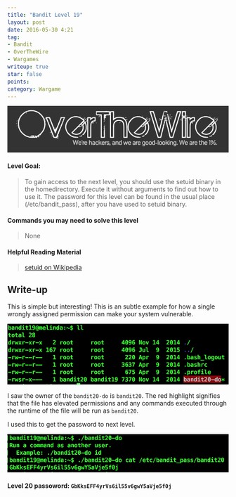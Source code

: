 ```yaml
---
title: "Bandit Level 19"
layout: post
date: 2016-05-30 4:21
tag:
- Bandit
- OverTheWire
- Wargames
writeup: true
star: false
points:
category: Wargame
---
```


![OverTheWire logo](/assets/images/OverTheWire/logo.png)

#### Level Goal:

>To gain access to the next level, you should use the setuid binary in the homedirectory. Execute it without arguments to find out how to use it. The password for this level can be found in the usual place (/etc/bandit_pass), after you have used to setuid binary.

#### Commands you may need to solve this level

>None

#### Helpful Reading Material

>[setuid on Wikipedia](http://en.wikipedia.org/wiki/Setuid)

## Write-up

This is simple but interesting! This is an subtle example for how a single wrongly assigned permission can make your system vulnerable.

![File Permission](/assets/images/OverTheWire/Bandit/bandit20_do.png)

I saw the owner of the `bandit20-do` is `bandit20`. The red highlight signifies that the file has elevated permissions and any commands executed through the runtime of the file will be run as `bandit20`.

I used this to get the password to next level.

![Bad Permissions](/assets/images/OverTheWire/Bandit/bad_permission.png)

#### Level 20 passoword: `GbKksEFF4yrVs6il55v6gwY5aVje5f0j`
